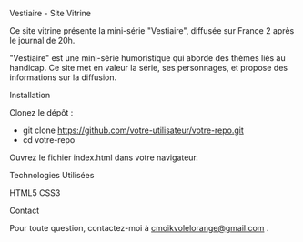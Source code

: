 Vestiaire - Site Vitrine

Ce site vitrine présente la mini-série "Vestiaire", diffusée sur France 2 après le journal de 20h.

"Vestiaire" est une mini-série humoristique qui aborde des thèmes liés au handicap. Ce site met en valeur la série, ses personnages, et propose des informations sur la diffusion.

Installation

Clonez le dépôt :

- git clone https://github.com/votre-utilisateur/votre-repo.git
- cd votre-repo

Ouvrez le fichier index.html dans votre navigateur.

Technologies Utilisées

HTML5
CSS3

Contact

Pour toute question, contactez-moi à cmoikvolelorange@gmail.com .
